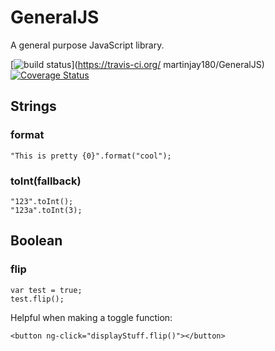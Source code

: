 # GeneralJS
A general purpose JavaScript library.

[![build status](https://secure.travis-ci.org/martinjay180/GeneralJS.png)](https://travis-ci.org/ martinjay180/GeneralJS)
[![Coverage Status](https://coveralls.io/repos/github/martinjay180/GeneralJS/badge.svg?branch=master)](https://coveralls.io/github/martinjay180/GeneralJS?branch=master)

## Strings

### format

    "This is pretty {0}".format("cool");
    
### toInt(fallback)

    "123".toInt();
    "123a".toInt(3);
    
## Boolean

### flip

    var test = true;
    test.flip();

Helpful when making a toggle function:

    <button ng-click="displayStuff.flip()"></button>
